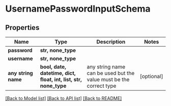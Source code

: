 # UsernamePasswordInputSchema


## Properties
Name | Type | Description | Notes
------------ | ------------- | ------------- | -------------
**password** | **str, none_type** |  | 
**username** | **str, none_type** |  | 
**any string name** | **bool, date, datetime, dict, float, int, list, str, none_type** | any string name can be used but the value must be the correct type | [optional]

[[Back to Model list]](../README.md#documentation-for-models) [[Back to API list]](../README.md#documentation-for-api-endpoints) [[Back to README]](../README.md)


